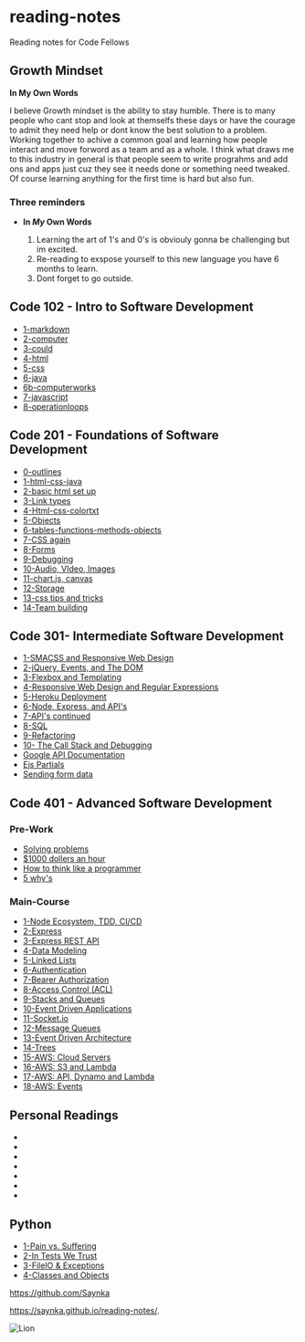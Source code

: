 # reading-notes

Reading notes for Code Fellows

## Growth Mindset

**In My Own Words**

I believe Growth mindset is the ability to stay humble. There is to many people who cant stop and look at themselfs these days or have the courage to admit they need help or dont know the best solution to a problem. Working together to achive a common goal and learning how people interact and move forword as a team and as a whole. I think what draws me to this industry in general is that people seem to write prograhms and add ons and apps just cuz they see it needs done or something need tweaked. Of course learning anything for the first time is hard but also fun.

### Three reminders

- **In _My_ Own Words**

  1. Learning the art of 1's and 0's is obviouly gonna be challenging but im excited.
  2. Re-reading to exspose yourself to this new language you have 6 months to learn.
  3. Dont forget to go outside.

## Code 102 - Intro to Software Development

- [1-markdown](102/1-markdown.md)
- [2-computer](102/2-computer.md)
- [3-could](102/3-computer.md)
- [4-html](102/4-html.md)
- [5-css](102/5-css.md)
- [6-java](102/6-java.md)
- [6b-computerworks](102/6b-computerworks.md)
- [7-javascript](102/7-javascript.md)
- [8-operationloops](102/8-operationloops.md)

## Code 201 - Foundations of Software Development

- [0-outlines](201/class-01.md)
- [1-html-css-java](201/class-02.md)
- [2-basic html set up](201/class-03.md)
- [3-Link types](201/class-04.md)
- [4-Html-css-colortxt](201/class-05.md)
- [5-Objects](201/class-06.md)
- [6-tables-functions-methods-objects](201/class-07.md)
- [7-CSS again](c201/lass-08.md)
- [8-Forms](201/class-09.md)
- [9-Debugging](201/class-10.md)
- [10-Audio, VIdeo, Images](201/class-11.md)
- [11-chart.js, canvas](201/class-12.md)
- [12-Storage](201/lass-13.md)
- [13-css tips and tricks](201/class-14.md)
- [14-Team building](201/class-15.md)

## Code 301- Intermediate Software Development

- [1-SMACSS and Responsive Web Design](301/read1.md)
- [2-jQuery, Events, and The DOM](301/read2.md)
- [3-Flexbox and Templating](301/read3.md)
- [4-Responsive Web Design and Regular Expressions](301/read4.md)
- [5-Heroku Deployment](301/read5.md)
- [6-Node, Express, and API's](301/read6.md)
- [7-API's continued](301/read7.md)
- [8-SQL](301/read8.md)
- [9-Refactoring](301/read9.md)
- [10- The Call Stack and Debugging](301/read10.md)
- [Google API Documentation](301/read11.md)
- [Ejs Partials](301/read12.md)
- [Sending form data](301/read13.md)

## Code 401 - Advanced Software Development

### Pre-Work

- [Solving problems](javascript/preread1.md)
- [$1000 dollers an hour](javascript/preread2.md)
- [How to think like a programmer](javascript/preread3.md)
- [5 why's](javascript/preread4.md)

### Main-Course

- [1-Node Ecosystem, TDD, CI/CD](401/read1.md)
- [2-Express](401/read2.md)
- [3-Express REST API](401/read3.md)
- [4-Data Modeling](401/read4.md)
- [5-Linked Lists](401/read5.md)
- [6-Authentication](401/read6.md)
- [7-Bearer Authorization](401/read7.md)
- [8-Access Control (ACL)](401/read8.md)
- [9-Stacks and Queues](401/read9.md)
- [10-Event Driven Applications](401/read11.md)
- [11-Socket.io](401/read12.md)
- [12-Message Queues](401/read13.md)
- [13-Event Driven Architecture](401/read14.md)
- [14-Trees](401/read15.md)
- [15-AWS: Cloud Servers](401/read16.md)
- [16-AWS: S3 and Lambda](401/read17.md)
- [17-AWS: API, Dynamo and Lambda](401/read18.md)
- [18-AWS: Events](401/read19.md)

## Personal Readings

- []()
- []()
- []()
- []()
- []()
- []()
- []()

## Python

- [1-Pain vs. Suffering](python/read1.md)
- [2-In Tests We Trust](python/read2.md)
- [3-FileIO & Exceptions](python/read3.md)
- [4-Classes and Objects](python/read4.md)

https://github.com/Saynka

https://saynka.github.io/reading-notes/.

![Lion](https://images-wixmp-ed30a86b8c4ca887773594c2.wixmp.com/f/c86c729a-2ae0-4bbb-b4cd-6454fd70771c/d93h9lf-a8a7b55e-8120-430e-8a02-01f45106b0bd.jpg?token=eyJ0eXAiOiJKV1QiLCJhbGciOiJIUzI1NiJ9.eyJzdWIiOiJ1cm46YXBwOiIsImlzcyI6InVybjphcHA6Iiwib2JqIjpbW3sicGF0aCI6IlwvZlwvYzg2YzcyOWEtMmFlMC00YmJiLWI0Y2QtNjQ1NGZkNzA3NzFjXC9kOTNoOWxmLWE4YTdiNTVlLTgxMjAtNDMwZS04YTAyLTAxZjQ1MTA2YjBiZC5qcGcifV1dLCJhdWQiOlsidXJuOnNlcnZpY2U6ZmlsZS5kb3dubG9hZCJdfQ.Pgau1Odib_gTM4tS06JD6edYZA_A112bI8rd-P6kW1w)
